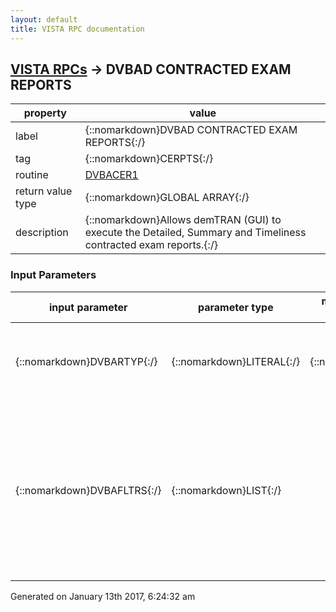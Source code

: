 ```yaml
---
layout: default
title: VISTA RPC documentation
---
```




## [VISTA RPCs](TableOfContent.md) &#8594; DVBAD CONTRACTED EXAM REPORTS 

 property | value 
--- | --- 
 label | {::nomarkdown}DVBAD CONTRACTED EXAM REPORTS{:/}
 tag | {::nomarkdown}CERPTS{:/}
 routine | [DVBACER1](http://code.osehra.org/dox/Routine_DVBACER1_source.html)
 return value type | {::nomarkdown}GLOBAL ARRAY{:/}
 description | {::nomarkdown}Allows demTRAN (GUI) to execute the Detailed, Summary and Timeliness contracted exam reports.{:/}

### Input Parameters

| input parameter | parameter type | maximum data length | required | description | 
| --- | --- | --- | --- | --- | 
| {::nomarkdown}DVBARTYP{:/} | {::nomarkdown}LITERAL{:/} | {::nomarkdown}1{:/} | {::nomarkdown}true{:/} | {::nomarkdown}The type of contracted exam report to execute: D: Detailed, S: Summary, or T: Timeliness.{:/} | 
| {::nomarkdown}DVBAFLTRS{:/} | {::nomarkdown}LIST{:/} |  | {::nomarkdown}true{:/} | {::nomarkdown}Optional parameter that allows filtering the contracted exam results. The filters include DATE, a date range, CONTRACTOR, IEN of specific contractor, PENDING, referred exams only and SORT for grouping results by contractor or request date/time (Used for Detailed Reports Only).{:/} | 




 Generated on January 13th 2017, 6:24:32 am